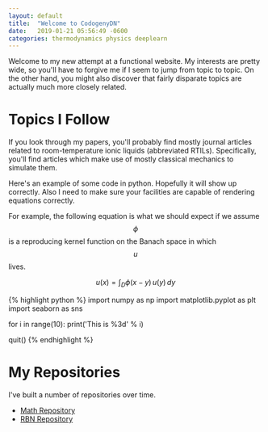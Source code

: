 ```yaml
---
layout: default
title:  "Welcome to CodogenyDN"
date:   2019-01-21 05:56:49 -0600
categories: thermodynamics physics deeplearn
---
```

Welcome to my new attempt at a functional website. My interests are pretty wide, so you'll have to forgive me if I seem to jump from topic to topic. On the other hand, you might also discover that fairly disparate topics are actually much more closely related.

Topics I Follow
===============

If you look through my papers, you'll probably find mostly journal articles related to room-temperature ionic liquids (abbreviated RTILs). Specifically, you'll find articles which make use of mostly classical mechanics to simulate them. 

Here's an example of some code in python. Hopefully it will show up correctly. Also I need to make sure your facilities are capable of rendering equations correctly.

For example, the following equation is what we should expect if we assume $$ \phi $$ is a reproducing kernel function on the Banach space in which $$ u $$ lives.

$$
u(x) = \int_D \phi(x-y)\,u(y)\,dy
$$

{% highlight python %}
import numpy as np
import matplotlib.pyplot as plt
import seaborn as sns

for i in range(10):
    print('This is %3d' % i)

quit()
{% endhighlight %}

My Repositories
===============

I've built a number of repositories over time.

- [Math Repository][repo_math]
- [RBN Repository][repo_neural]

[repo_math]:   https://github.com/mathemaphysics/math
[repo_neural]: https://github.com/mathemaphysics/neural

